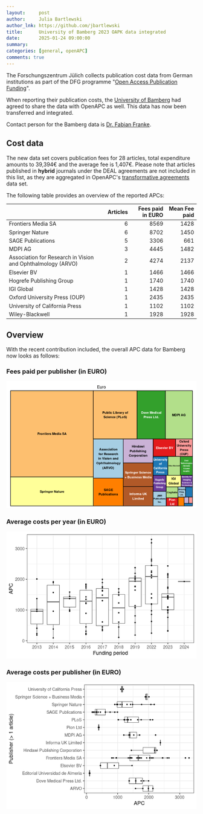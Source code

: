 ```yaml
---
layout:     post
author:     Julia Bartlewski
author_lnk: https://github.com/jbartlewski
title:      University of Bamberg 2023 OAPK data integrated
date:       2025-01-24 09:00:00
summary:    
categories: [general, openAPC]
comments: true
---
```





The Forschungszentrum Jülich collects publication cost data from German institutions as part of the DFG programme "[Open Access Publication Funding](https://www.fz-juelich.de/en/zb/open-science/open-access/monitoring-dfg-oa-publication-funding)".

When reporting their publication costs, the [University of Bamberg](https://www.uni-bamberg.de/en/) had agreed to share the data with OpenAPC as well. This data has now been transferred and integrated.

Contact person for the Bamberg data is [Dr. Fabian Franke](mailto:fabian.franke@uni-bamberg.de).


## Cost data



The new data set covers publication fees for 28 articles, total expenditure amounts to 39,394€ and the average fee is 1,407€. Please note that articles published in **hybrid** journals under the DEAL agreements are not included in this list, as they are aggregated in OpenAPC's [transformative agreements](https://github.com/OpenAPC/openapc-de/tree/master/data/transformative_agreements) data set.

The following table provides an overview of the reported APCs: 




|                                                            | Articles| Fees paid in EURO| Mean Fee paid|
|:-----------------------------------------------------------|--------:|-----------------:|-------------:|
|Frontiers Media SA                                          |        6|              8569|          1428|
|Springer Nature                                             |        6|              8702|          1450|
|SAGE Publications                                           |        5|              3306|           661|
|MDPI AG                                                     |        3|              4445|          1482|
|Association for Research in Vision and Ophthalmology (ARVO) |        2|              4274|          2137|
|Elsevier BV                                                 |        1|              1466|          1466|
|Hogrefe Publishing Group                                    |        1|              1740|          1740|
|IGI Global                                                  |        1|              1428|          1428|
|Oxford University Press (OUP)                               |        1|              2435|          2435|
|University of California Press                              |        1|              1102|          1102|
|Wiley-Blackwell                                             |        1|              1928|          1928|



## Overview

With the recent contribution included, the overall APC data for Bamberg now looks as follows:

### Fees paid per publisher (in EURO)

![plot of chunk tree_bamberg_2025_02_07_full](/figure/tree_bamberg_2025_02_07_full-1.png)

###  Average costs per year (in EURO)

![plot of chunk box_bamberg_2025_02_07_year_full](/figure/box_bamberg_2025_02_07_year_full-1.png)

###  Average costs per publisher (in EURO)

![plot of chunk box_bamberg_2025_02_07_publisher_full](/figure/box_bamberg_2025_02_07_publisher_full-1.png)
